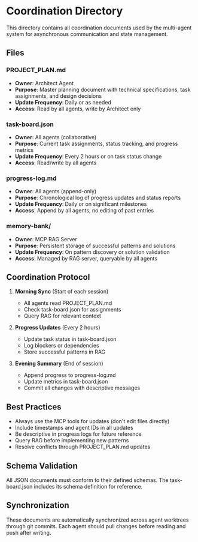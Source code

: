 # Coordination Directory

This directory contains all coordination documents used by the multi-agent system for asynchronous communication and state management.

## Files

### PROJECT_PLAN.md
- **Owner**: Architect Agent
- **Purpose**: Master planning document with technical specifications, task assignments, and design decisions
- **Update Frequency**: Daily or as needed
- **Access**: Read by all agents, write by Architect only

### task-board.json
- **Owner**: All agents (collaborative)
- **Purpose**: Current task assignments, status tracking, and progress metrics
- **Update Frequency**: Every 2 hours or on task status change
- **Access**: Read/write by all agents

### progress-log.md
- **Owner**: All agents (append-only)
- **Purpose**: Chronological log of progress updates and status reports
- **Update Frequency**: Daily or on significant milestones
- **Access**: Append by all agents, no editing of past entries

### memory-bank/
- **Owner**: MCP RAG Server
- **Purpose**: Persistent storage of successful patterns and solutions
- **Update Frequency**: On pattern discovery or solution validation
- **Access**: Managed by RAG server, queryable by all agents

## Coordination Protocol

1. **Morning Sync** (Start of each session)
   - All agents read PROJECT_PLAN.md
   - Check task-board.json for assignments
   - Query RAG for relevant context

2. **Progress Updates** (Every 2 hours)
   - Update task status in task-board.json
   - Log blockers or dependencies
   - Store successful patterns in RAG

3. **Evening Summary** (End of session)
   - Append progress to progress-log.md
   - Update metrics in task-board.json
   - Commit all changes with descriptive messages

## Best Practices

- Always use the MCP tools for updates (don't edit files directly)
- Include timestamps and agent IDs in all updates
- Be descriptive in progress logs for future reference
- Query RAG before implementing new patterns
- Resolve conflicts through PROJECT_PLAN.md updates

## Schema Validation

All JSON documents must conform to their defined schemas. The task-board.json includes its schema definition for reference.

## Synchronization

These documents are automatically synchronized across agent worktrees through git commits. Each agent should pull changes before reading and push after writing.